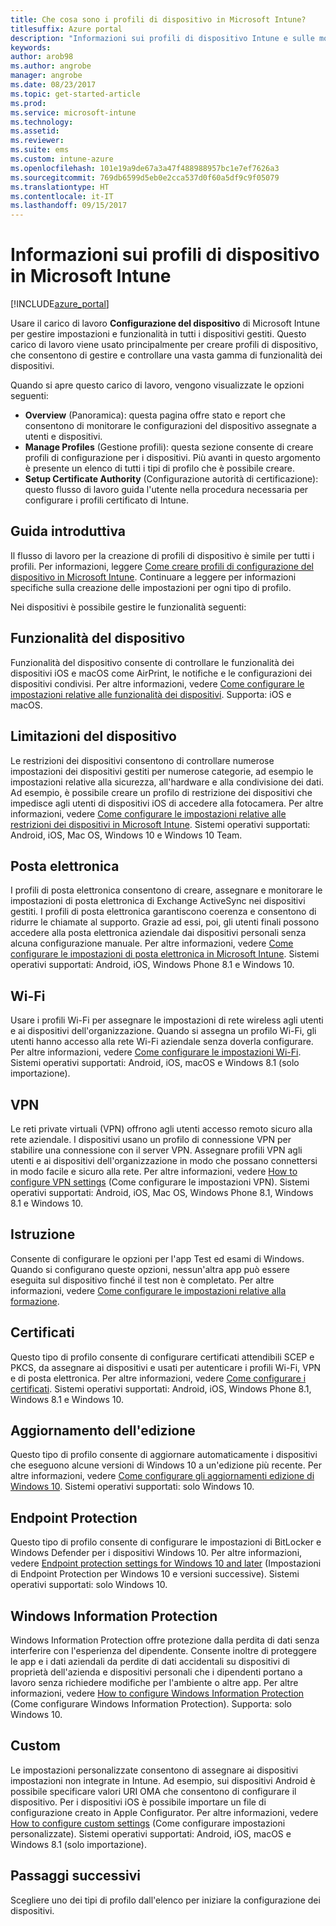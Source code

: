 ```yaml
---
title: Che cosa sono i profili di dispositivo in Microsoft Intune?
titlesuffix: Azure portal
description: "Informazioni sui profili di dispositivo Intune e sulle modalità di gestione e protezione dei dispositivi nell'azienda.\""
keywords: 
author: arob98
ms.author: angrobe
manager: angrobe
ms.date: 08/23/2017
ms.topic: get-started-article
ms.prod: 
ms.service: microsoft-intune
ms.technology: 
ms.assetid: 
ms.reviewer: 
ms.suite: ems
ms.custom: intune-azure
ms.openlocfilehash: 101e19a9de67a3a47f488988957bc1e7ef7626a3
ms.sourcegitcommit: 769db6599d5eb0e2cca537d0f60a5df9c9f05079
ms.translationtype: HT
ms.contentlocale: it-IT
ms.lasthandoff: 09/15/2017
---
```

# <a name="what-are-microsoft-intune-device-profiles"></a>Informazioni sui profili di dispositivo in Microsoft Intune

[!INCLUDE[azure_portal](./includes/azure_portal.md)]

Usare il carico di lavoro **Configurazione del dispositivo** di Microsoft Intune per gestire impostazioni e funzionalità in tutti i dispositivi gestiti. Questo carico di lavoro viene usato principalmente per creare profili di dispositivo, che consentono di gestire e controllare una vasta gamma di funzionalità dei dispositivi.

Quando si apre questo carico di lavoro, vengono visualizzate le opzioni seguenti:

- **Overview** (Panoramica): questa pagina offre stato e report che consentono di monitorare le configurazioni del dispositivo assegnate a utenti e dispositivi.
- **Manage Profiles** (Gestione profili): questa sezione consente di creare profili di configurazione per i dispositivi. Più avanti in questo argomento è presente un elenco di tutti i tipi di profilo che è possibile creare.
- **Setup Certificate Authority** (Configurazione autorità di certificazione): questo flusso di lavoro guida l'utente nella procedura necessaria per configurare i profili certificato di Intune.

## <a name="getting-started"></a>Guida introduttiva

Il flusso di lavoro per la creazione di profili di dispositivo è simile per tutti i profili. Per informazioni, leggere [Come creare profili di configurazione del dispositivo in Microsoft Intune](device-profile-create.md). Continuare a leggere per informazioni specifiche sulla creazione delle impostazioni per ogni tipo di profilo.

Nei dispositivi è possibile gestire le funzionalità seguenti:

## <a name="device-features"></a>Funzionalità del dispositivo

Funzionalità del dispositivo consente di controllare le funzionalità dei dispositivi iOS e macOS come AirPrint, le notifiche e le configurazioni dei dispositivi condivisi.
Per altre informazioni, vedere [Come configurare le impostazioni relative alle funzionalità dei dispositivi](device-features-configure.md). Supporta: iOS e macOS.

## <a name="device-restrictions"></a>Limitazioni del dispositivo
Le restrizioni dei dispositivi consentono di controllare numerose impostazioni dei dispositivi gestiti per numerose categorie, ad esempio le impostazioni relative alla sicurezza, all'hardware e alla condivisione dei dati. Ad esempio, è possibile creare un profilo di restrizione dei dispositivi che impedisce agli utenti di dispositivi iOS di accedere alla fotocamera.
Per altre informazioni, vedere [Come configurare le impostazioni relative alle restrizioni dei dispositivi in Microsoft Intune](device-restrictions-configure.md). Sistemi operativi supportati: Android, iOS, Mac OS, Windows 10 e Windows 10 Team.

## <a name="email"></a>Posta elettronica
I profili di posta elettronica consentono di creare, assegnare e monitorare le impostazioni di posta elettronica di Exchange ActiveSync nei dispositivi gestiti. I profili di posta elettronica garantiscono coerenza e consentono di ridurre le chiamate al supporto. Grazie ad essi, poi, gli utenti finali possono accedere alla posta elettronica aziendale dai dispositivi personali senza alcuna configurazione manuale.
Per altre informazioni, vedere [Come configurare le impostazioni di posta elettronica in Microsoft Intune](email-settings-configure.md). Sistemi operativi supportati: Android, iOS, Windows Phone 8.1 e Windows 10.

## <a name="wi-fi"></a>Wi-Fi
Usare i profili Wi-Fi per assegnare le impostazioni di rete wireless agli utenti e ai dispositivi dell'organizzazione. Quando si assegna un profilo Wi-Fi, gli utenti hanno accesso alla rete Wi-Fi aziendale senza doverla configurare.
Per altre informazioni, vedere [Come configurare le impostazioni Wi-Fi](wi-fi-settings-configure.md). Sistemi operativi supportati: Android, iOS, macOS e Windows 8.1 (solo importazione).

## <a name="vpn"></a>VPN
Le reti private virtuali (VPN) offrono agli utenti accesso remoto sicuro alla rete aziendale. I dispositivi usano un profilo di connessione VPN per stabilire una connessione con il server VPN. Assegnare profili VPN agli utenti e ai dispositivi dell'organizzazione in modo che possano connettersi in modo facile e sicuro alla rete.
Per altre informazioni, vedere [How to configure VPN settings](vpn-settings-configure.md) (Come configurare le impostazioni VPN).
Sistemi operativi supportati: Android, iOS, Mac OS, Windows Phone 8.1, Windows 8.1 e Windows 10.

## <a name="education"></a>Istruzione
Consente di configurare le opzioni per l'app Test ed esami di Windows. Quando si configurano queste opzioni, nessun'altra app può essere eseguita sul dispositivo finché il test non è completato.
Per altre informazioni, vedere [Come configurare le impostazioni relative alla formazione](education-settings-configure.md).

## <a name="certificates"></a>Certificati
Questo tipo di profilo consente di configurare certificati attendibili SCEP e PKCS, da assegnare ai dispositivi e usati per autenticare i profili Wi-Fi, VPN e di posta elettronica.
Per altre informazioni, vedere [Come configurare i certificati](certificates-configure.md). Sistemi operativi supportati: Android, iOS, Windows Phone 8.1, Windows 8.1 e Windows 10.

## <a name="edition-upgrade"></a>Aggiornamento dell'edizione
Questo tipo di profilo consente di aggiornare automaticamente i dispositivi che eseguono alcune versioni di Windows 10 a un'edizione più recente.
Per altre informazioni, vedere [Come configurare gli aggiornamenti edizione di Windows 10](edition-upgrade-configure-windows-10.md). Sistemi operativi supportati: solo Windows 10.

## <a name="endpoint-protection"></a>Endpoint Protection
Questo tipo di profilo consente di configurare le impostazioni di BitLocker e Windows Defender per i dispositivi Windows 10.
Per altre informazioni, vedere [Endpoint protection settings for Windows 10 and later](endpoint-protection-windows-10.md) (Impostazioni di Endpoint Protection per Windows 10 e versioni successive). Sistemi operativi supportati: solo Windows 10.

## <a name="windows-information-protection"></a>Windows Information Protection
Windows Information Protection offre protezione dalla perdita di dati senza interferire con l'esperienza del dipendente. Consente inoltre di proteggere le app e i dati aziendali da perdite di dati accidentali su dispositivi di proprietà dell'azienda e dispositivi personali che i dipendenti portano a lavoro senza richiedere modifiche per l'ambiente o altre app.
Per altre informazioni, vedere [How to configure Windows Information Protection](windows-information-protection-configure.md) (Come configurare Windows Information Protection). Supporta: solo Windows 10.

## <a name="custom"></a>Custom
Le impostazioni personalizzate consentono di assegnare ai dispositivi impostazioni non integrate in Intune. Ad esempio, sui dispositivi Android è possibile specificare valori URI OMA che consentono di configurare il dispositivo. Per i dispositivi iOS è possibile importare un file di configurazione creato in Apple Configurator.
Per altre informazioni, vedere [How to configure custom settings](custom-settings-configure.md) (Come configurare impostazioni personalizzate). Sistemi operativi supportati: Android, iOS, macOS e Windows 8.1 (solo importazione).

## <a name="next-steps"></a>Passaggi successivi
Scegliere uno dei tipi di profilo dall'elenco per iniziare la configurazione dei dispositivi.
